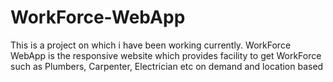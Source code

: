 WorkForce-WebApp
================

This is a project on which i have been working currently. WorkForce WebApp is the responsive website which provides facility to get WorkForce such as Plumbers, Carpenter, Electrician etc on demand and location based
